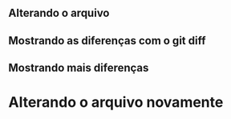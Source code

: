 ## Alterando o arquivo
## Mostrando as diferenças com o git diff
## Mostrando mais diferenças
<h1>Alterando o arquivo novamente</h1>